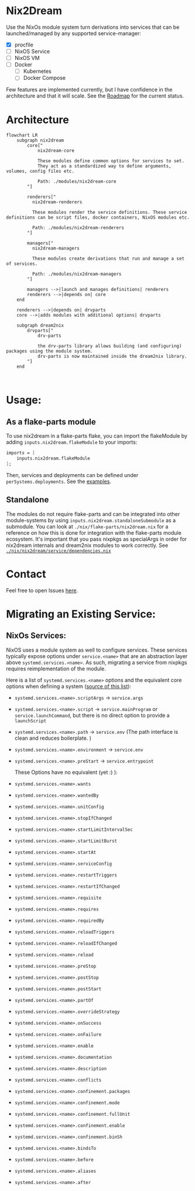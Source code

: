 # Nix2Dream

Use the NixOs module system turn derivations into services that can be launched/managed by any supported service-manager:

- [x] procfile
- [ ] NixOS Service
- [ ] NixOS VM 
- [ ] Docker
  - [ ] Kubernetes
  - [ ] Docker Compose

Few features are implemented currently, but I have confidence in the architecture and that it will scale. See the [Roadmap](https://github.com/DrRuhe/nix2dream/issues/1) for the current status.

# Architecture
```mermaid
flowchart LR
    subgraph nix2dream
        core["
            nix2dream-core 
            
            These modules define common options for services to set. 
            They act as a standardized way to define arguments, volumes, config files etc. 
            
            Path: ./modules/nix2dream-core
        "]
        
        renderers["
          nix2dream-renderers
          
          These modules render the service definitions. These service definitions can be script files, docker containers, NixOS modules etc.
          
          Path: ./modules/nix2dream-renderers
        "]

        managers["
          nix2dream-managers
          
          These modules create derivations that run and manage a set of services.
          
          Path: ./modules/nix2dream-managers
        "]
        
        managers -->|launch and manages definitions| renderers
        renderers -->|depends on| core
    end

    renderers -->|depends on| drvparts
    core -->|adds modules with additional options| drvparts
        
    subgraph dream2nix
        drvparts["
            drv-parts
            
            the drv-parts library allows building (and configuring) packages using the module system.
            drv-parts is now maintained inside the dream2nix library.
        "]    
    end 
    
    
```

# Usage: 

## As a flake-parts module
To use nix2dream in a flake-parts flake, you can import the flakeModule by adding `inputs.nix2dream.flakeModule` to your imports:
```nix
imports = [
    inputs.nix2dream.flakeModule
];
```
Then, services and deployments can be defined under `perSystems.deployments`. See the [examples](./examples).


## Standalone
The modules do not require flake-parts and can be integrated into other module-systems by using `inputs.nix2dream.standaloneSubmodule` as a submodule. 
You can look at `./nix/flake-parts/nix2dream.nix` for a reference on how this is done for integration with the flake-parts module ecosystem.
It's important that you pass nixpkgs as specialArgs in order for nix2dream internals and dream2nix modules to work correctly. See [`./nix/nix2dream/service/dependencies.nix`](./nix/nix2dream/service/dependencies.nix)

# Contact
Feel free to open Issues [here](https://github.com/DrRuhe/nix2dream/issues/new/choose).






# Migrating an Existing Service:

## NixOs Services:
NixOS uses a module system as well to configure services. These services typically expose options under `service.<name>` that are an abstraction layer above `systemd.services.<name>`. As such, migrating a service from nixpkgs requires reimplementation of the module.

Here is a list of `systemd.services.<name>` options and the equivalent core options when defining a system ([source of this list](https://search.nixos.org/options?channel=unstable&show=systemd.services.%3Cname%3E.reload&from=0&size=50&sort=relevance&type=packages&query=systemd.services)):
- `systemd.services.<name>.scriptArgs` -> `service.args`
- `systemd.services.<name>.script` -> `service.mainProgram` or `service.launchCommand`, but there is no direct option to provide a `launchScript` 
- `systemd.services.<name>.path` -> `service.env` (The path interface is clean and reduces boilerplate.    )
- `systemd.services.<name>.environment` -> `service.env`
- `systemd.services.<name>.preStart` -> `service.entrypoint`

  These Options have no equivalent (yet :) ):
- `systemd.services.<name>.wants`
- `systemd.services.<name>.wantedBy`
- `systemd.services.<name>.unitConfig`
- `systemd.services.<name>.stopIfChanged`
- `systemd.services.<name>.startLimitIntervalSec`
- `systemd.services.<name>.startLimitBurst`
- `systemd.services.<name>.startAt`
- `systemd.services.<name>.serviceConfig`
- `systemd.services.<name>.restartTriggers`
- `systemd.services.<name>.restartIfChanged`
- `systemd.services.<name>.requisite`
- `systemd.services.<name>.requires`
- `systemd.services.<name>.requiredBy`
- `systemd.services.<name>.reloadTriggers`
- `systemd.services.<name>.reloadIfChanged`
- `systemd.services.<name>.reload`
- `systemd.services.<name>.preStop` 
- `systemd.services.<name>.postStop`
- `systemd.services.<name>.postStart`
- `systemd.services.<name>.partOf`
- `systemd.services.<name>.overrideStrategy`
- `systemd.services.<name>.onSuccess`
- `systemd.services.<name>.onFailure`
- `systemd.services.<name>.enable`
- `systemd.services.<name>.documentation`
- `systemd.services.<name>.description`
- `systemd.services.<name>.conflicts`
- `systemd.services.<name>.confinement.packages`
- `systemd.services.<name>.confinement.mode`
- `systemd.services.<name>.confinement.fullUnit`
- `systemd.services.<name>.confinement.enable`
- `systemd.services.<name>.confinement.binSh`
- `systemd.services.<name>.bindsTo`
- `systemd.services.<name>.before`
- `systemd.services.<name>.aliases`
- `systemd.services.<name>.after`


